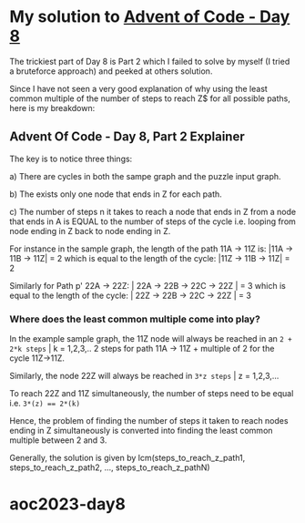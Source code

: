 # My solution to [Advent of Code - Day 8](https://adventofcode.com/2023/day/8)


The trickiest part of Day 8 is Part 2 which I failed to solve by myself (I tried a bruteforce approach) and peeked at others solution.

Since I have not seen a very good explanation of why using the least common multiple of the number of steps to reach Z$ for all possible paths, here is my breakdown:


## Advent Of Code - Day 8, Part 2 Explainer

The key is to notice three things:

a) There are cycles in both the sampe graph and the puzzle input graph.

b) The exists only one node that ends in Z for each path.

c) The number of steps n it takes to reach a node that ends in Z from a node that ends in A is EQUAL to the number of steps of the cycle 
i.e. looping from node ending in Z back to node ending in Z.

For instance in the sample graph, the length of the path 11A -> 11Z is:
|11A -> 11B -> 11Z| = 2
which is equal to the length of the cycle:
|11Z -> 11B -> 11Z| = 2

Similarly for Path p' 22A -> 22Z:
| 22A -> 22B -> 22C -> 22Z | = 3
which is equal to the length of the cycle:
| 22Z -> 22B -> 22C -> 22Z | = 3

### Where does the least common multiple come into play?

In the example sample graph, the 11Z node will always be reached in an `2 + 2*k steps` | k = 1,2,3,..
2 steps for path 11A -> 11Z  + multiple of 2 for the cycle 11Z->11Z.

Similarly, the node 22Z will always be reached in `3*z steps` | z = 1,2,3,...

To reach 22Z and 11Z simultaneously, the number of steps need to be equal i.e. `3*(z) == 2*(k)`

Hence, the problem of finding the number of steps it taken to reach nodes ending in Z simultaneously is converted into
finding the least common multiple between 2 and 3.

Generally, the solution is given by lcm(steps_to_reach_z_path1, steps_to_reach_z_path2, ..., steps_to_reach_z_pathN)
# aoc2023-day8
